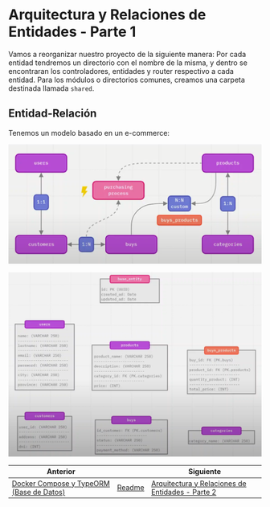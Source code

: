 # Arquitectura y Relaciones de Entidades - Parte 1

Vamos a reorganizar nuestro proyecto de la siguiente manera: Por cada entidad tendremos un directorio con el nombre de la misma, y dentro se encontraran los controladores, entidades y router respectivo a cada entidad. Para los módulos o directorios comunes, creamos una carpeta destinada llamada `shared`.

## Entidad-Relación

Tenemos un modelo basado en un e-commerce:

![ER](img/ER.png)

![tables](img/tables.png)

| Anterior                                                                   |                        | Siguiente |
| -------------------------------------------------------------------------- | ---------------------- | --------- |
| [Docker Compose y TypeORM (Base de Datos)](P4T1_Docker_Compose_TypeORM.md) | [Readme](../README.md) | [Arquitectura y Relaciones de Entidades - Parte 2](P5T2_Arquitectura_Relaciones_Entidades.md) |
